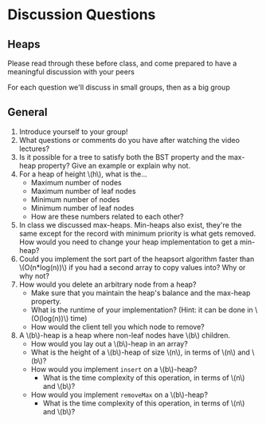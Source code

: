 # Discussion Questions

## Heaps

Please read through these before class, and come prepared to have a meaningful discussion with your peers

For each question we'll discuss in small groups, then as a big group

## General

1. Introduce yourself to your group!
1. What questions or comments do you have after watching the video lectures?
1. Is it possible for a tree to satisfy both the BST property and the max-heap property? Give an example or explain why not.
1. For a heap of height \\(h\\), what is the...
    - Maximum number of nodes
    - Maximum number of leaf nodes
    - Minimum number of nodes
    - Minimum number of leaf nodes
    - How are these numbers related to each other?
1. In class we discussed max-heaps. Min-heaps also exist, they're the same except for the record with minimum priority is what gets removed. How would you need to change your heap implementation to get a min-heap?
1. Could you implement the sort part of the heapsort algorithm faster than \\(O(n*log(n))\\) if you had a second array to copy values into? Why or why not?
1. How would you delete an arbitrary node from a heap?
    - Make sure that you maintain the heap's balance and the max-heap property.
    - What is the runtime of your implementation? (Hint: it can be done in \\(O(log(n))\\) time)
    - How would the client tell you which node to remove?
1. A \\(b\\)-heap is a heap where non-leaf nodes have \\(b\\) children.
    - How would you lay out a \\(b\\)-heap in an array?
    - What is the height of a \\(b\\)-heap of size \\(n\\), in terms of \\(n\\) and \\(b\\)?
    - How would you implement `insert` on a \\(b\\)-heap?
        - What is the time complexity of this operation, in terms of \\(n\\) and \\(b\\)?
    - How would you implement `removeMax` on a \\(b\\)-heap?
        - What is the time complexity of this operation, in terms of \\(n\\) and \\(b\\)?